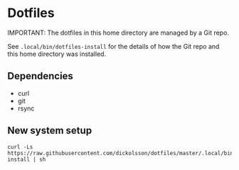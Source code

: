 # Dotfiles

IMPORTANT: The dotfiles in this home directory are managed by a Git repo.

See `.local/bin/dotfiles-install` for the details of how the Git repo and
this home directory was installed.

## Dependencies

- curl
- git
- rsync

## New system setup

```
curl -Ls https://raw.githubusercontent.com/dickolsson/dotfiles/master/.local/bin/dotfiles-install | sh
```
